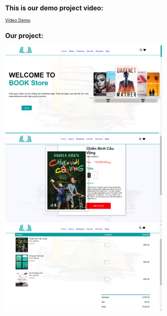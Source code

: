 ## This is our demo project video:
<a href="https://github.com/Skthinh/FinalWebDesign/blob/main/image/Demo.mp4"> Video Demo </a>

## Our project:
<img src="../../image/Screenshoot_1.png">
<img src="../../image/Screenshoot_3.png">
<img src="../../image/Screenshoot_2.png">